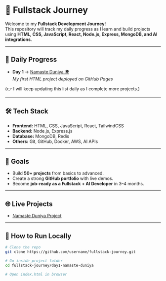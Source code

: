 

# 🚀 Fullstack Journey

Welcome to my **Fullstack Development Journey**!  
This repository will track my daily progress as I learn and build projects using **HTML, CSS, JavaScript, React, Node.js, Express, MongoDB, and AI integrations**.  

---

## 📅 Daily Progress
- **Day 1** → [Namaste Duniya 🌍](./day1-namaste-duniya/index.html)  
  *My first HTML project deployed on GitHub Pages*  

(👉 I will keep updating this list daily as I complete more projects.)

---

## 🛠️ Tech Stack
- **Frontend:** HTML, CSS, JavaScript, React, TailwindCSS  
- **Backend:** Node.js, Express.js  
- **Database:** MongoDB, Redis  
- **Others:** Git, GitHub, Docker, AWS, AI APIs  

---

## 🎯 Goals
- Build **50+ projects** from basics to advanced.  
- Create a strong **GitHub portfolio** with live demos.  
- Become **job-ready as a Fullstack + AI Developer** in 3–4 months.  

---

## 🌐 Live Projects
- [Namaste Duniya Project](https://username.github.io/fullstack-journey/day1-namaste-duniya/VishalkumarBharti9320)  


---

## 📌 How to Run Locally
```bash
# Clone the repo
git clone https://github.com/username/fullstack-journey.git

# Go inside project folder
cd fullstack-journey/day1-namaste-duniya

# Open index.html in browser
